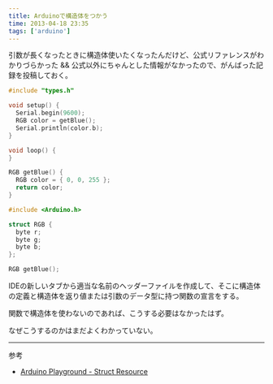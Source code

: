 ```yaml
---
title: Arduinoで構造体をつかう
time: 2013-04-18 23:35
tags: ['arduino']
---
```


引数が長くなったときに構造体使いたくなったんだけど、公式リファレンスがわかりづらかった && 公式以外にちゃんとした情報がなかったので、がんばった記録を投稿しておく。

```c:struct_sample.ino
#include "types.h"

void setup() {
  Serial.begin(9600);
  RGB color = getBlue();
  Serial.println(color.b);
}

void loop() {
}

RGB getBlue() {
  RGB color = { 0, 0, 255 };
  return color;
}
```

```c:types.h
#include <Arduino.h>

struct RGB {
  byte r;
  byte g;
  byte b;
};

RGB getBlue();
```

IDEの新しいタブから適当な名前のヘッダーファイルを作成して、そこに構造体の定義と構造体を返り値または引数のデータ型に持つ関数の宣言をする。

関数で構造体を使わないのであれば、こうする必要はなかったはず。

なぜこうするのかはまだよくわかっていない。

---

参考

- [Arduino Playground - Struct Resource](http://playground.arduino.cc/Code/Struct)
